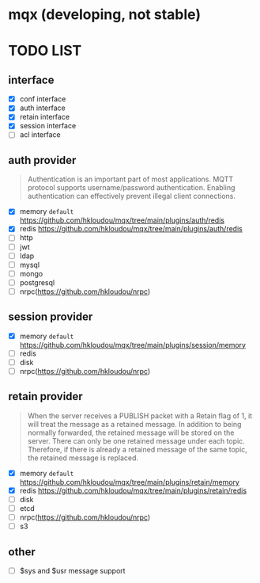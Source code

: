 # mqx (developing, not stable)

# TODO LIST
## interface
- [x] conf interface
- [x] auth interface
- [x] retain interface
- [x] session interface
- [ ] acl interface
## auth provider
> Authentication is an important part of most applications. MQTT protocol supports username/password authentication. Enabling authentication can effectively prevent illegal client connections.
- [x] memory `default` https://github.com/hkloudou/mqx/tree/main/plugins/auth/redis
- [x] redis https://github.com/hkloudou/mqx/tree/main/plugins/auth/redis
- [ ] http
- [ ] jwt
- [ ] ldap
- [ ] mysql
- [ ] mongo
- [ ] postgresql
- [ ] nrpc(https://github.com/hkloudou/nrpc)
## session provider
- [x] memory `default`
https://github.com/hkloudou/mqx/tree/main/plugins/session/memory
- [ ] redis
- [ ] disk
- [ ] nrpc(https://github.com/hkloudou/nrpc)
## retain provider
> When the server receives a PUBLISH packet with a Retain flag of 1, it will treat the message as a retained message. In addition to being normally forwarded, the retained message will be stored on the server. There can only be one retained message under each topic. Therefore, if there is already a retained message of the same topic, the retained message is replaced.
- [x] memory `default`
https://github.com/hkloudou/mqx/tree/main/plugins/retain/memory
- [x] redis https://github.com/hkloudou/mqx/tree/main/plugins/retain/redis
- [ ] disk
- [ ] etcd
- [ ] nrpc(https://github.com/hkloudou/nrpc)
- [ ] s3
## other
- [ ] $sys and $usr message support